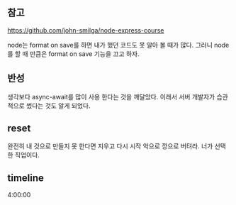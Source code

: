 ## 참고

https://github.com/john-smilga/node-express-course

node는 format on save를 하면 내가 했던 코드도 못 알아 볼 때가 많다.
그러니 node를 할 때 만큼은 format on save 기능을 끄고 하자.

## 반성

생각보다 async-await를 많이 사용 한다는 것을 깨달았다.
이래서 서버 개발자가 습관적으로 썼다는 것도 알게 되었다.

## reset

완전히 내 것으로 만들지 못 한다면 지우고 다시 시작
악으로 깡으로 버텨라. 너가 선택한 직업이다.

## timeline

4:00:00
